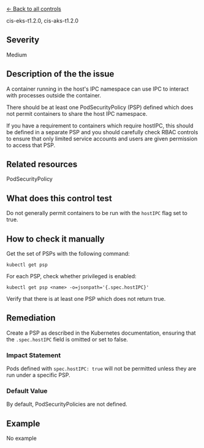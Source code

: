[← Back to all controls](index.md)


cis-eks-t1.2.0, cis-aks-t1.2.0

## Severity

Medium

## Description of the the issue

A container running in the host's IPC namespace can use IPC to interact with processes outside the container.

 There should be at least one PodSecurityPolicy (PSP) defined which does not permit containers to share the host IPC namespace.

 If you have a requirement to containers which require hostIPC, this should be defined in a separate PSP and you should carefully check RBAC controls to ensure that only limited service accounts and users are given permission to access that PSP.

## Related resources

PodSecurityPolicy

## What does this control test

Do not generally permit containers to be run with the `hostIPC` flag set to true.

## How to check it manually

Get the set of PSPs with the following command:

```
kubectl get psp

```

 For each PSP, check whether privileged is enabled:

```
kubectl get psp <name> -o=jsonpath='{.spec.hostIPC}'

```

 Verify that there is at least one PSP which does not return true.

## Remediation

Create a PSP as described in the Kubernetes documentation, ensuring that the `.spec.hostIPC` field is omitted or set to false.

### Impact Statement

Pods defined with `spec.hostIPC: true` will not be permitted unless they are run under a specific PSP.

### Default Value

By default, PodSecurityPolicies are not defined.

## Example

No example
